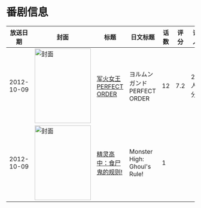 # 番剧信息

|放送日期|封面|标题|日文标题|话数|评分|评分人数|
|---|---|---|---|---|---|---|
|2012-10-09|<img src="//lain.bgm.tv/pic/cover/c/44/08/42339_Ps9s1.jpg" alt="封面" style="width:150px;height:200px;object-fit:cover;">|[军火女王 PERFECT ORDER](https://bangumi.tv/subject/42339)|ヨルムンガンド PERFECT ORDER|12|7.2|2704人评分|
|2012-10-09|<img src="//lain.bgm.tv/pic/cover/c/be/2d/523362_N6ONU.jpg" alt="封面" style="width:150px;height:200px;object-fit:cover;">|[精灵高中：食尸鬼的规则!](https://bangumi.tv/subject/523362)|Monster High: Ghoul's Rule!|1|||
